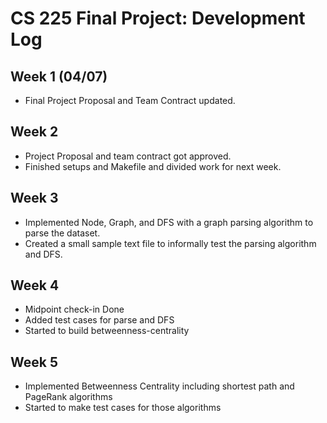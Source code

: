 # CS 225 Final Project: Development Log

## Week 1 (04/07)
- Final Project Proposal and Team Contract updated.

## Week 2 
- Project Proposal and team contract got approved.
- Finished setups and Makefile and divided work for next week.

## Week 3
- Implemented Node, Graph, and DFS with a graph parsing algorithm to parse the dataset.
- Created a small sample text file to informally test the parsing algorithm and DFS.

## Week 4
- Midpoint check-in Done
- Added test cases for parse and DFS
- Started to build betweenness-centrality

## Week 5
- Implemented Betweenness Centrality including shortest path and PageRank algorithms
- Started to make test cases for those algorithms
